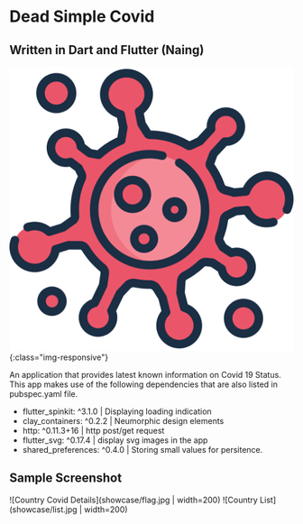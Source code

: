 # Dead Simple Covid
## Written in Dart and Flutter (Naing)

![Country Covid Details](showcase/appstore.png){:class="img-responsive"}

An application that provides latest known information on Covid 19 Status.
This app makes use of the following dependencies that are also listed in pubspec.yaml file. 

* flutter_spinkit: ^3.1.0 | Displaying loading indication
* clay_containers: ^0.2.2 | Neumorphic design elements
* http: ^0.11.3+16 | http post/get request
* flutter_svg: ^0.17.4 | display svg images in the app
* shared_preferences: ^0.4.0 | Storing small values for persitence.  

## Sample Screenshot
![Country Covid Details](showcase/flag.jpg | width=200)
![Country List](showcase/list.jpg | width=200)





